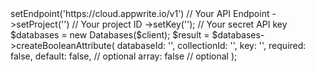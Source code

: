 <?php

use Appwrite\Client;
use Appwrite\Services\Databases;

$client = (new Client())
    ->setEndpoint('https://cloud.appwrite.io/v1') // Your API Endpoint
    ->setProject('<YOUR_PROJECT_ID>') // Your project ID
    ->setKey('<YOUR_API_KEY>'); // Your secret API key

$databases = new Databases($client);

$result = $databases->createBooleanAttribute(
    databaseId: '<DATABASE_ID>',
    collectionId: '<COLLECTION_ID>',
    key: '',
    required: false,
    default: false, // optional
    array: false // optional
);